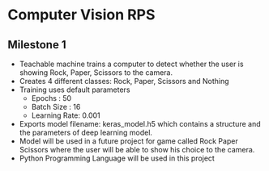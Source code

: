 # Computer Vision RPS

## Milestone 1

* Teachable machine trains a computer to detect whether the user is showing Rock, Paper, Scissors to the camera.
* Creates 4 different classes: Rock, Paper, Scissors and Nothing
* Training uses default parameters
    * Epochs : 50
    * Batch Size : 16
    * Learning Rate: 0.001
* Exports model filename: keras_model.h5 which contains a structure and the parameters of deep learning model.
* Model will be used in a future project for game called Rock Paper Scissors where the user will be able to show his choice to the camera.
* Python Programming Language will be used in this project